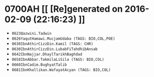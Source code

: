 # 0700AH [[ [Re]generated on 2016-02-09 (22:16:23) ]]

* `0623Qazwini.Tadwin`
* `0626YaqutHamawi.MucjamUdaba (TAGS: BIO,COL,POE)`
* `0630IbnAthirCizzDin.Kamil (TAGS: CHR)`
* `0630IbnAthirCizzDin.LubabFiTahdhibAnsab`
* `0642IbnNajjar.DhaylTarikhBaghdad`
* `0658IbnAbbar.TakmilaLiSila (TAGS: BIO,COL)`
* `0660IbnCadim.BughyatTalib`
* `0681IbnKhallikan.WafayatAcyan (TAGS: BIO,COL)`
